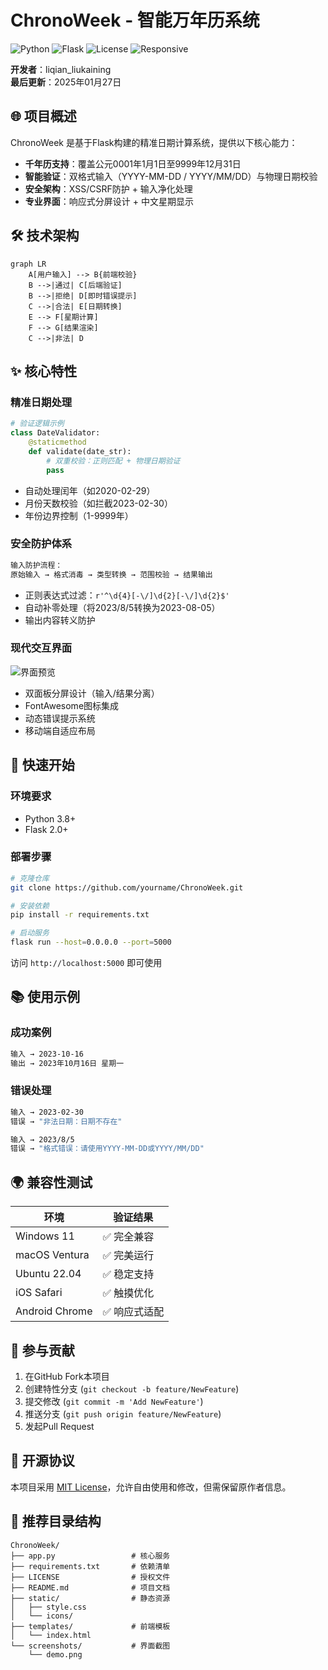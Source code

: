 # ChronoWeek - 智能万年历系统

![Python](https://img.shields.io/badge/Python-3.8%2B-blue)
![Flask](https://img.shields.io/badge/Flask-2.0%2B-lightgrey)
![License](https://img.shields.io/badge/License-MIT-green)
![Responsive](https://img.shields.io/badge/Responsive-Yes-success)

**开发者**：liqian_liukaining  
**最后更新**：2025年01月27日  

## 🌐 项目概述
ChronoWeek 是基于Flask构建的精准日期计算系统，提供以下核心能力：
- **千年历支持**：覆盖公元0001年1月1日至9999年12月31日
- **智能验证**：双格式输入（YYYY-MM-DD / YYYY/MM/DD）与物理日期校验
- **安全架构**：XSS/CSRF防护 + 输入净化处理
- **专业界面**：响应式分屏设计 + 中文星期显示

## 🛠️ 技术架构
```mermaid
graph LR
    A[用户输入] --> B{前端校验}
    B -->|通过| C[后端验证]
    B -->|拒绝| D[即时错误提示]
    C -->|合法| E[日期转换]
    E --> F[星期计算]
    F --> G[结果渲染]
    C -->|非法| D
```

## ✨ 核心特性

### 精准日期处理
```python
# 验证逻辑示例
class DateValidator:
    @staticmethod
    def validate(date_str):
        # 双重校验：正则匹配 + 物理日期验证
        pass
```
- 自动处理闰年（如2020-02-29）
- 月份天数校验（如拦截2023-02-30）
- 年份边界控制（1-9999年）

### 安全防护体系
```bash
输入防护流程：
原始输入 → 格式消毒 → 类型转换 → 范围校验 → 结果输出
```
- 正则表达式过滤：`r'^\d{4}[-\/]\d{2}[-\/]\d{2}$'`
- 自动补零处理（将2023/8/5转换为2023-08-05）
- 输出内容转义防护

### 现代交互界面
![界面预览](/screenshots/layout.png)
- 双面板分屏设计（输入/结果分离）
- FontAwesome图标集成
- 动态错误提示系统
- 移动端自适应布局

## 🚀 快速开始

### 环境要求
- Python 3.8+
- Flask 2.0+

### 部署步骤
```bash
# 克隆仓库
git clone https://github.com/yourname/ChronoWeek.git

# 安装依赖
pip install -r requirements.txt

# 启动服务
flask run --host=0.0.0.0 --port=5000
```
访问 `http://localhost:5000` 即可使用

## 📚 使用示例

### 成功案例
```bash
输入 → 2023-10-16
输出 → 2023年10月16日 星期一
```

### 错误处理
```bash
输入 → 2023-02-30
错误 → "非法日期：日期不存在"

输入 → 2023/8/5 
错误 → "格式错误：请使用YYYY-MM-DD或YYYY/MM/DD"
```

## 🌍 兼容性测试
| 环境        | 验证结果         |
|-------------|------------------|
| Windows 11  | ✅ 完全兼容       |
| macOS Ventura | ✅ 完美运行    |
| Ubuntu 22.04 | ✅ 稳定支持     |
| iOS Safari  | ✅ 触摸优化       |
| Android Chrome | ✅ 响应式适配 |

## 🤝 参与贡献
1. 在GitHub Fork本项目
2. 创建特性分支 (`git checkout -b feature/NewFeature`)
3. 提交修改 (`git commit -m 'Add NewFeature'`)
4. 推送分支 (`git push origin feature/NewFeature`)
5. 发起Pull Request

## 📜 开源协议
本项目采用 [MIT License](LICENSE)，允许自由使用和修改，但需保留原作者信息。


## 📁 推荐目录结构
```
ChronoWeek/
├── app.py                 # 核心服务
├── requirements.txt       # 依赖清单
├── LICENSE                # 授权文件
├── README.md              # 项目文档
├── static/                # 静态资源
│   ├── style.css         
│   └── icons/            
├── templates/             # 前端模板
│   └── index.html         
└── screenshots/           # 界面截图
    └── demo.png           